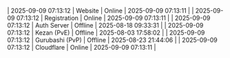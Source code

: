| 2025-09-09 07:13:12 | Website | Online | 2025-09-09 07:13:11 |
| 2025-09-09 07:13:12 | Registration | Online | 2025-09-09 07:13:11 |
| 2025-09-09 07:13:12 | Auth Server | Offline | 2025-08-18 09:33:31 |
| 2025-09-09 07:13:12 | Kezan (PvE) | Offline | 2025-08-03 17:58:02 |
| 2025-09-09 07:13:12 | Gurubashi (PvP) | Offline | 2025-08-23 21:44:06 |
| 2025-09-09 07:13:12 | Cloudflare | Online | 2025-09-09 07:13:11 |
